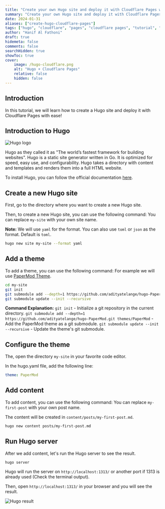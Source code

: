 ```yaml
---
title: "Create your own Hugo site and deploy it with Cloudflare Pages with ease!"
summary: "Create your own Hugo site and deploy it with Cloudflare Pages with ease!"
date: 2024-01-31
aliases: ["create-hugo-cloudflare-pages"]
tags: ["hugo", "cloudflare", "pages", "cloudflare pages", "tutorial", "draft"]
author: "Hanif Al Fathoni"
draft: true
hidemeta: false
comments: false
searchHidden: true
showToc: true
cover:
    image: /hugo-cloudflare.png
    alt: "Hugo + Cloudflare Pages"
    relative: false
    hidden: false
---
```


## Introduction

In this tutorial, we will learn how to create a Hugo site and deploy it with Cloudflare Pages with ease!

## Introduction to Hugo

<!-- Hugo logo -->
![Hugo logo](https://gohugo.io/images/hugo-logo-wide.svg)

Hugo as they called it as "The world’s fastest framework for building websites". Hugo is a static site generator written in Go. It is optimized for speed, easy use, and configurability. Hugo takes a directory with content and templates and renders them into a full HTML website.

To install Hugo, you can follow the official documentation [here](https://gohugo.io/getting-started/installing/).

## Create a new Hugo site

First, go to the directory where you want to create a new Hugo site.

Then, to create a new Hugo site, you can use the following command:
You can replace `my-site` with your own site name.

**Note:** We will use `yaml` for the format. You can also use `toml` or `json` as the format. Default is `toml`.

```bash
hugo new site my-site --format yaml
```

## Add a theme

To add a theme, you can use the following command:
For example we will use [PaperMod Theme](https://github.com/adityatelange/hugo-PaperMod).

```bash
cd my-site
git init
git submodule add --depth=1 https://github.com/adityatelange/hugo-PaperMod.git themes/PaperMod
git submodule update --init --recursive
```

**Command Explanation:**
`git init` - Initialize a git repository in the current directory.
`git submodule add --depth=1 https://github.com/adityatelange/hugo-PaperMod.git themes/PaperMod` - Add the PaperMod theme as a git submodule.
`git submodule update --init --recursive` - Update the theme's git submodule.

## Configure the theme

The, open the directory `my-site` in your favorite code editor.

In the hugo.yaml file, add the following line:

```yaml
theme: PaperMod
```

## Add content

To add content, you can use the following command:
You can replace `my-first-post` with your own post name.

The content will be created in `content/posts/my-first-post.md`.

```bash
hugo new content posts/my-first-post.md
```

## Run Hugo server

After we add content, let's run the Hugo server to see the result.

```bash
hugo server
```

Hugo will run the server on `http://localhost:1313/` or another port if 1313 is already used (Check the terminal output).

Then, open `http://localhost:1313/` in your browser and you will see the result.

![Hugo result](/result.png)